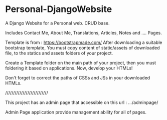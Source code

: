 # Personal-DjangoWebsite
A Django Website for a Personal web.
CRUD base.

Includes Contact Me, About Me, Translations, Articles, Notes and .... Pages.

Template is from : https://bootstrapmade.com/ After downloading a suitable bootstrap template, You must copy content of static/assets of downloaded file, to the statics and assets folders of your project.

Create a Template folder on the main path of your project, then you must foldering it based on applications. Now, develop your HTMLs!

Don't forget to correct the paths of CSSs and JSs in your downloaded HTMLs.

///////////////////////////

This project has an admin page that accessible on this url : .../adminpage/

Admin Page application provide management ability for all of pages.

